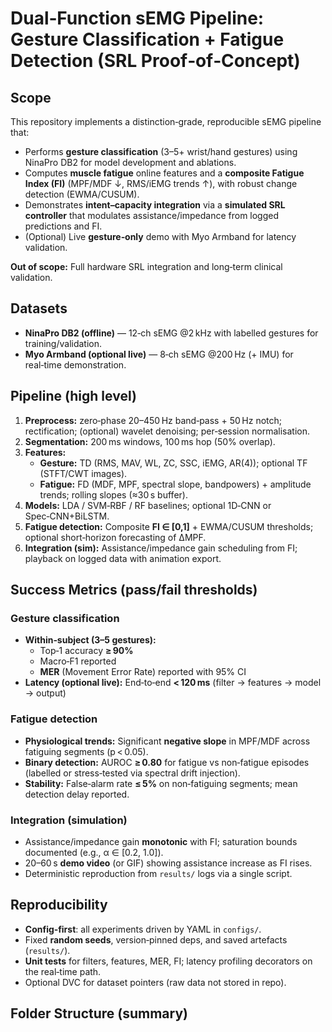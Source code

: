 # Dual‑Function sEMG Pipeline: Gesture Classification + Fatigue Detection (SRL Proof‑of‑Concept)

## Scope
This repository implements a distinction‑grade, reproducible sEMG pipeline that:
- Performs **gesture classification** (3–5+ wrist/hand gestures) using NinaPro DB2 for model development and ablations.
- Computes **muscle fatigue** online features and a **composite Fatigue Index (FI)** (MPF/MDF ↓, RMS/iEMG trends ↑), with robust change detection (EWMA/CUSUM).
- Demonstrates **intent–capacity integration** via a **simulated SRL controller** that modulates assistance/impedance from logged predictions and FI.
- (Optional) Live **gesture‑only** demo with Myo Armband for latency validation.

**Out of scope:** Full hardware SRL integration and long‑term clinical validation.

## Datasets
- **NinaPro DB2 (offline)** — 12‑ch sEMG @2 kHz with labelled gestures for training/validation.
- **Myo Armband (optional live)** — 8‑ch sEMG @200 Hz (+ IMU) for real‑time demonstration.

## Pipeline (high level)
1. **Preprocess:** zero‑phase 20–450 Hz band‑pass + 50 Hz notch; rectification; (optional) wavelet denoising; per‑session normalisation.
2. **Segmentation:** 200 ms windows, 100 ms hop (50% overlap).
3. **Features:**
   - **Gesture:** TD (RMS, MAV, WL, ZC, SSC, iEMG, AR(4)); optional TF (STFT/CWT images).
   - **Fatigue:** FD (MDF, MPF, spectral slope, bandpowers) + amplitude trends; rolling slopes (≈30 s buffer).
4. **Models:** LDA / SVM‑RBF / RF baselines; optional 1D‑CNN or Spec‑CNN+BiLSTM.
5. **Fatigue detection:** Composite **FI ∈ [0,1]** + EWMA/CUSUM thresholds; optional short‑horizon forecasting of ΔMPF.
6. **Integration (sim):** Assistance/impedance gain scheduling from FI; playback on logged data with animation export.

## Success Metrics (pass/fail thresholds)
### Gesture classification
- **Within‑subject (3–5 gestures):**  
  - Top‑1 accuracy **≥ 90%**  
  - Macro‑F1 reported  
  - **MER** (Movement Error Rate) reported with 95% CI  
- **Latency (optional live):** End‑to‑end **< 120 ms** (filter → features → model → output)

### Fatigue detection
- **Physiological trends:** Significant **negative slope** in MPF/MDF across fatiguing segments (p < 0.05).  
- **Binary detection:** AUROC **≥ 0.80** for fatigue vs non‑fatigue episodes (labelled or stress‑tested via spectral drift injection).  
- **Stability:** False‑alarm rate **≤ 5%** on non‑fatiguing segments; mean detection delay reported.

### Integration (simulation)
- Assistance/impedance gain **monotonic** with FI; saturation bounds documented (e.g., α ∈ [0.2, 1.0]).  
- 20–60 s **demo video** (or GIF) showing assistance increase as FI rises.  
- Deterministic reproduction from `results/` logs via a single script.

## Reproducibility
- **Config‑first**: all experiments driven by YAML in `configs/`.  
- Fixed **random seeds**, version‑pinned deps, and saved artefacts (`results/`).  
- **Unit tests** for filters, features, MER, FI; latency profiling decorators on the real‑time path.  
- Optional DVC for dataset pointers (raw data not stored in repo).

## Folder Structure (summary)
